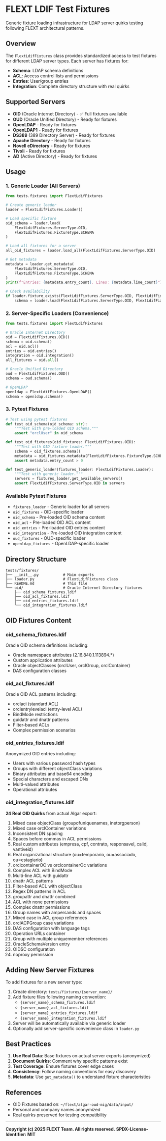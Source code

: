 # FLEXT LDIF Test Fixtures

Generic fixture loading infrastructure for LDAP server quirks testing following FLEXT architectural patterns.

## Overview

The `FlextLdifFixtures` class provides standardized access to test fixtures for different LDAP server types. Each server has fixtures for:

- **Schema**: LDAP schema definitions
- **ACL**: Access control lists and permissions
- **Entries**: User/group entries
- **Integration**: Complete directory structure with real quirks

## Supported Servers

- **OID** (Oracle Internet Directory) - ✅ Full fixtures available
- **OUD** (Oracle Unified Directory) - Ready for fixtures
- **OpenLDAP** - Ready for fixtures
- **OpenLDAP1** - Ready for fixtures
- **DS389** (389 Directory Server) - Ready for fixtures
- **Apache Directory** - Ready for fixtures
- **Novell eDirectory** - Ready for fixtures
- **Tivoli** - Ready for fixtures
- **AD** (Active Directory) - Ready for fixtures

## Usage

### 1. Generic Loader (All Servers)

```python
from tests.fixtures import FlextLdifFixtures

# Create generic loader
loader = FlextLdifFixtures.Loader()

# Load specific fixture
oid_schema = loader.load(
    FlextLdifFixtures.ServerType.OID,
    FlextLdifFixtures.FixtureType.SCHEMA
)

# Load all fixtures for a server
all_oid_fixtures = loader.load_all(FlextLdifFixtures.ServerType.OID)

# Get metadata
metadata = loader.get_metadata(
    FlextLdifFixtures.ServerType.OID,
    FlextLdifFixtures.FixtureType.SCHEMA
)
print(f"Entries: {metadata.entry_count}, Lines: {metadata.line_count}")

# Check availability
if loader.fixture_exists(FlextLdifFixtures.ServerType.OID, FlextLdifFixtures.FixtureType.SCHEMA):
    schema = loader.load(FlextLdifFixtures.ServerType.OID, FlextLdifFixtures.FixtureType.SCHEMA)
```

### 2. Server-Specific Loaders (Convenience)

```python
from tests.fixtures import FlextLdifFixtures

# Oracle Internet Directory
oid = FlextLdifFixtures.OID()
schema = oid.schema()
acl = oid.acl()
entries = oid.entries()
integration = oid.integration()
all_fixtures = oid.all()

# Oracle Unified Directory
oud = FlextLdifFixtures.OUD()
schema = oud.schema()

# OpenLDAP
openldap = FlextLdifFixtures.OpenLDAP()
schema = openldap.schema()
```

### 3. Pytest Fixtures

```python
# Test using pytest fixtures
def test_oid_schema(oid_schema: str):
    """Test with pre-loaded OID schema."""
    assert "orclUser" in oid_schema

def test_oid_fixtures(oid_fixtures: FlextLdifFixtures.OID):
    """Test with OID fixture loader."""
    schema = oid_fixtures.schema()
    metadata = oid_fixtures.metadata(FlextLdifFixtures.FixtureType.SCHEMA)
    assert metadata.entry_count > 0

def test_generic_loader(fixtures_loader: FlextLdifFixtures.Loader):
    """Test with generic loader."""
    servers = fixtures_loader.get_available_servers()
    assert FlextLdifFixtures.ServerType.OID in servers
```

### Available Pytest Fixtures

- `fixtures_loader` - Generic loader for all servers
- `oid_fixtures` - OID-specific loader
- `oid_schema` - Pre-loaded OID schema content
- `oid_acl` - Pre-loaded OID ACL content
- `oid_entries` - Pre-loaded OID entries content
- `oid_integration` - Pre-loaded OID integration content
- `oud_fixtures` - OUD-specific loader
- `openldap_fixtures` - OpenLDAP-specific loader

## Directory Structure

```
tests/fixtures/
├── __init__.py           # Main exports
├── loader.py             # FlextLdifFixtures class
├── README.md             # This file
└── oid/                  # Oracle Internet Directory fixtures
    ├── oid_schema_fixtures.ldif
    ├── oid_acl_fixtures.ldif
    ├── oid_entries_fixtures.ldif
    └── oid_integration_fixtures.ldif
```

## OID Fixtures Content

### oid_schema_fixtures.ldif

Oracle OID schema definitions including:
- Oracle namespace attributes (2.16.840.1.113894.*)
- Custom application attributes
- Oracle objectClasses (orclUser, orclGroup, orclContainer)
- DAS configuration classes

### oid_acl_fixtures.ldif

Oracle OID ACL patterns including:
- orclaci (standard ACL)
- orclentrylevelaci (entry-level ACL)
- BindMode restrictions
- guidattr and dnattr patterns
- Filter-based ACLs
- Complex permission scenarios

### oid_entries_fixtures.ldif

Anonymized OID entries including:
- Users with various password hash types
- Groups with different objectClass variations
- Binary attributes and base64 encoding
- Special characters and escaped DNs
- Multi-valued attributes
- Operational attributes

### oid_integration_fixtures.ldif

**24 Real OID Quirks** from actual Algar export:

1. Mixed case objectClass (groupofuniquenames, inetorgperson)
2. Mixed case orclContainer variations
3. Inconsistent DN spacing
4. Spaces before commas in ACL permissions
5. Real custom attributes (empresa, cpf, contrato, responsavel, calid, vantiveid)
6. Real organizational structure (ou=temporario, ou=associado, ou=estagiario)
7. orclcontainerOC vs orclcontainerOc variations
8. Complex ACL with BindMode
9. Multi-line ACL with guidattr
10. dnattr ACL patterns
11. Filter-based ACL with objectClass
12. Regex DN patterns in ACL
13. groupattr and dnattr combined
14. ACL with none permissions
15. Complex dnattr permissions
16. Group names with ampersands and spaces
17. Mixed case in ACL group references
18. orclACPGroup case variations
19. DAS configuration with language tags
20. Operation URLs container
21. Group with multiple uniquemember references
22. OracleSchemaVersion entry
23. OIDSC configuration
24. noproxy permission

## Adding New Server Fixtures

To add fixtures for a new server type:

1. Create directory: `tests/fixtures/{server_name}/`
2. Add fixture files following naming convention:
   - `{server_name}_schema_fixtures.ldif`
   - `{server_name}_acl_fixtures.ldif`
   - `{server_name}_entries_fixtures.ldif`
   - `{server_name}_integration_fixtures.ldif`
3. Server will be automatically available via generic loader
4. Optionally add server-specific convenience class in `loader.py`

## Best Practices

1. **Use Real Data**: Base fixtures on actual server exports (anonymized)
2. **Document Quirks**: Comment why specific patterns exist
3. **Test Coverage**: Ensure fixtures cover edge cases
4. **Consistency**: Follow naming conventions for easy discovery
5. **Metadata**: Use `get_metadata()` to understand fixture characteristics

## References

- OID Fixtures based on: `~/flext/algar-oud-mig/data/input/`
- Personal and company names anonymized
- Real quirks preserved for testing compatibility

---

**Copyright (c) 2025 FLEXT Team. All rights reserved.**
**SPDX-License-Identifier: MIT**
